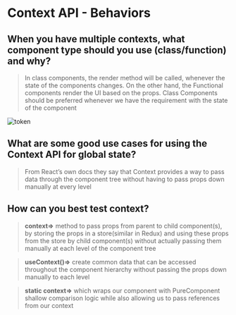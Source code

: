 # Context API - Behaviors

## When you have multiple contexts, what component type should you use (class/function) and why?

> In class components, the render method will be called, whenever the state of the components changes. On the other hand, the Functional components render the UI based on the props. Class Components should be preferred whenever we have the requirement with the state of the component

![token](https://miro.medium.com/max/1838/1*HCUtuON8qsHAyWusOsR64A.png)

## What are some good use cases for using the Context API for global state?

> From React’s own docs they say that Context provides a way to pass data through the component tree without having to pass props down manually at every level

## How can you best test context?

> **context=>** method to pass props from parent to child component(s), by storing the props in a store(similar in Redux) and using these props from the store by child component(s) without actually passing them manually at each level of the component tree

> **useContext()=>** create common data that can be accessed throughout the component hierarchy without passing the props down manually to each level

> **static context=>** which wraps our component with PureComponent shallow comparison logic while also allowing us to pass references from our context

